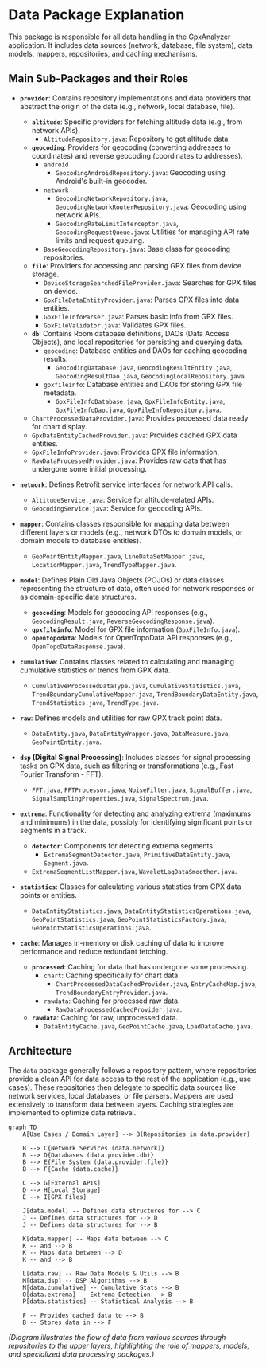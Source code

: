 # Data Package Explanation

This package is responsible for all data handling in the GpxAnalyzer application. It includes data sources (network, database, file system), data models, mappers, repositories, and caching mechanisms.

## Main Sub-Packages and their Roles

*   **`provider`**: Contains repository implementations and data providers that abstract the origin of the data (e.g., network, local database, file).
    *   **`altitude`**: Specific providers for fetching altitude data (e.g., from network APIs).
        *   `AltitudeRepository.java`: Repository to get altitude data.
    *   **`geocoding`**: Providers for geocoding (converting addresses to coordinates) and reverse geocoding (coordinates to addresses).
        *   `android`
            *   `GeocodingAndroidRepository.java`: Geocoding using Android's built-in geocoder.
        *   `network`
            *   `GeocodingNetworkRepository.java`, `GeocodingNetworkRouterRepository.java`: Geocoding using network APIs.
            *   `GeocodingRateLimitInterceptor.java`, `GeocodingRequestQueue.java`: Utilities for managing API rate limits and request queuing.
        *   `BaseGeocodingRepository.java`: Base class for geocoding repositories.
    *   **`file`**: Providers for accessing and parsing GPX files from device storage.
        *   `DeviceStorageSearchedFileProvider.java`: Searches for GPX files on device.
        *   `GpxFileDataEntityProvider.java`: Parses GPX files into data entities.
        *   `GpxFileInfoParser.java`: Parses basic info from GPX files.
        *   `GpxFileValidator.java`: Validates GPX files.
    *   **`db`**: Contains Room database definitions, DAOs (Data Access Objects), and local repositories for persisting and querying data.
        *   `geocoding`: Database entities and DAOs for caching geocoding results.
            *   `GeocodingDatabase.java`, `GeocodingResultEntity.java`, `GeocodingResultDao.java`, `GeocodingLocalRepository.java`.
        *   `gpxfileinfo`: Database entities and DAOs for storing GPX file metadata.
            *   `GpxFileInfoDatabase.java`, `GpxFileInfoEntity.java`, `GpxFileInfoDao.java`, `GpxFileInfoRepository.java`.
    *   `ChartProcessedDataProvider.java`: Provides processed data ready for chart display.
    *   `GpxDataEntityCachedProvider.java`: Provides cached GPX data entities.
    *   `GpxFileInfoProvider.java`: Provides GPX file information.
    *   `RawDataProcessedProvider.java`: Provides raw data that has undergone some initial processing.

*   **`network`**: Defines Retrofit service interfaces for network API calls.
    *   `AltitudeService.java`: Service for altitude-related APIs.
    *   `GeocodingService.java`: Service for geocoding APIs.

*   **`mapper`**: Contains classes responsible for mapping data between different layers or models (e.g., network DTOs to domain models, or domain models to database entities).
    *   `GeoPointEntityMapper.java`, `LineDataSetMapper.java`, `LocationMapper.java`, `TrendTypeMapper.java`.

*   **`model`**: Defines Plain Old Java Objects (POJOs) or data classes representing the structure of data, often used for network responses or as domain-specific data structures.
    *   **`geocoding`**: Models for geocoding API responses (e.g., `GeocodingResult.java`, `ReverseGeocodingResponse.java`).
    *   **`gpxfileinfo`**: Model for GPX file information (`GpxFileInfo.java`).
    *   **`opentopodata`**: Models for OpenTopoData API responses (e.g., `OpenTopoDataResponse.java`).

*   **`cumulative`**: Contains classes related to calculating and managing cumulative statistics or trends from GPX data.
    *   `CumulativeProcessedDataType.java`, `CumulativeStatistics.java`, `TrendBoundaryCumulativeMapper.java`, `TrendBoundaryDataEntity.java`, `TrendStatistics.java`, `TrendType.java`.

*   **`raw`**: Defines models and utilities for raw GPX track point data.
    *   `DataEntity.java`, `DataEntityWrapper.java`, `DataMeasure.java`, `GeoPointEntity.java`.

*   **`dsp` (Digital Signal Processing)**: Includes classes for signal processing tasks on GPX data, such as filtering or transformations (e.g., Fast Fourier Transform - FFT).
    *   `FFT.java`, `FFTProcessor.java`, `NoiseFilter.java`, `SignalBuffer.java`, `SignalSamplingProperties.java`, `SignalSpectrum.java`.

*   **`extrema`**: Functionality for detecting and analyzing extrema (maximums and minimums) in the data, possibly for identifying significant points or segments in a track.
    *   **`detector`**: Components for detecting extrema segments.
        *   `ExtremaSegmentDetector.java`, `PrimitiveDataEntity.java`, `Segment.java`.
    *   `ExtremaSegmentListMapper.java`, `WaveletLagDataSmoother.java`.

*   **`statistics`**: Classes for calculating various statistics from GPX data points or entities.
    *   `DataEntityStatistics.java`, `DataEntityStatisticsOperations.java`, `GeoPointStatistics.java`, `GeoPointStatisticsFactory.java`, `GeoPointStatisticsOperations.java`.

*   **`cache`**: Manages in-memory or disk caching of data to improve performance and reduce redundant fetching.
    *   **`processed`**: Caching for data that has undergone some processing.
        *   `chart`: Caching specifically for chart data.
            *   `ChartProcessedDataCachedProvider.java`, `EntryCacheMap.java`, `TrendBoundaryEntryProvider.java`.
        *   `rawdata`: Caching for processed raw data.
            *   `RawDataProcessedCachedProvider.java`.
    *   **`rawdata`**: Caching for raw, unprocessed data.
        *   `DataEntityCache.java`, `GeoPointCache.java`, `LoadDataCache.java`.


## Architecture

The `data` package generally follows a repository pattern, where repositories provide a clean API for data access to the rest of the application (e.g., use cases). These repositories then delegate to specific data sources like network services, local databases, or file parsers. Mappers are used extensively to transform data between layers. Caching strategies are implemented to optimize data retrieval.

```mermaid
graph TD
    A[Use Cases / Domain Layer] --> B(Repositories in data.provider)

    B --> C{Network Services (data.network)}
    B --> D{Databases (data.provider.db)}
    B --> E{File System (data.provider.file)}
    B --> F{Cache (data.cache)}

    C --> G[External APIs]
    D --> H[Local Storage]
    E --> I[GPX Files]

    J[data.model] -- Defines data structures for --> C
    J -- Defines data structures for --> D
    J -- Defines data structures for --> B

    K[data.mapper] -- Maps data between --> C
    K -- and --> B
    K -- Maps data between --> D
    K -- and --> B

    L[data.raw] -- Raw Data Models & Utils --> B
    M[data.dsp] -- DSP Algorithms --> B
    N[data.cumulative] -- Cumulative Stats --> B
    O[data.extrema] -- Extrema Detection --> B
    P[data.statistics] -- Statistical Analysis --> B

    F -- Provides cached data to --> B
    B -- Stores data in --> F
```

*(Diagram illustrates the flow of data from various sources through repositories to the upper layers, highlighting the role of mappers, models, and specialized data processing packages.)* 
